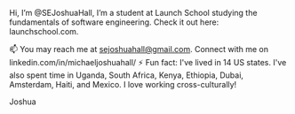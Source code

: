 Hi, I’m @SEJoshuaHall,
I’m a student at Launch School studying the fundamentals of software engineering. Check it out here: launchschool.com.

📫 You may reach me at sejoshuahall@gmail.com. Connect with me on linkedin.com/in/michaeljoshuahall/
⚡ Fun fact: I've lived in 14 US states. I've also spent time in Uganda, South Africa, Kenya, Ethiopia, Dubai, Amsterdam, Haiti, and Mexico. I love working cross-culturally!

Joshua
